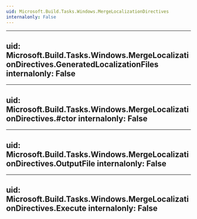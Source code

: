 ```yaml
---
uid: Microsoft.Build.Tasks.Windows.MergeLocalizationDirectives
internalonly: False
---
```


---
uid: Microsoft.Build.Tasks.Windows.MergeLocalizationDirectives.GeneratedLocalizationFiles
internalonly: False
---

---
uid: Microsoft.Build.Tasks.Windows.MergeLocalizationDirectives.#ctor
internalonly: False
---

---
uid: Microsoft.Build.Tasks.Windows.MergeLocalizationDirectives.OutputFile
internalonly: False
---

---
uid: Microsoft.Build.Tasks.Windows.MergeLocalizationDirectives.Execute
internalonly: False
---
